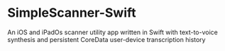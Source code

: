 # SimpleScanner-Swift
An iOS and iPadOs scanner utility app written in Swift with text-to-voice synthesis and persistent CoreData user-device transcription history 
